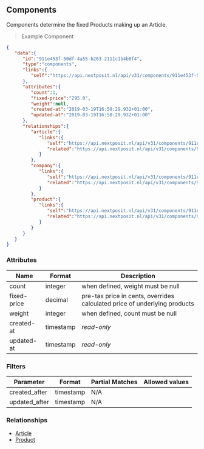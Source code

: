 ## Components

Components determine the fixed Products making up an Article.

> Example Component

```json
{
   "data":{
      "id":"911e453f-50df-4a55-b263-2111c1b4b0f4",
      "type":"components",
      "links":{
         "self":"https://api.nextposit.nl/api/v31/components/911e453f-50df-4a55-b263-2111c1b4b0f4"
      },
      "attributes":{
         "count":1,
         "fixed-price":"295.0",
         "weight":null,
         "created-at":"2019-03-19T16:50:29.932+01:00",
         "updated-at":"2019-03-19T16:50:29.932+01:00"
      },
      "relationships":{
         "article":{
            "links":{
               "self":"https://api.nextposit.nl/api/v31/components/911e453f-50df-4a55-b263-2111c1b4b0f4/relationships/article",
               "related":"https://api.nextposit.nl/api/v31/components/911e453f-50df-4a55-b263-2111c1b4b0f4/article"
            }
         },
         "company":{
            "links":{
               "self":"https://api.nextposit.nl/api/v31/components/911e453f-50df-4a55-b263-2111c1b4b0f4/relationships/company",
               "related":"https://api.nextposit.nl/api/v31/components/911e453f-50df-4a55-b263-2111c1b4b0f4/company"
            }
         },
         "product":{
            "links":{
               "self":"https://api.nextposit.nl/api/v31/components/911e453f-50df-4a55-b263-2111c1b4b0f4/relationships/product",
               "related":"https://api.nextposit.nl/api/v31/components/911e453f-50df-4a55-b263-2111c1b4b0f4/product"
            }
         }
      }
   }
}
```

### Attributes

| Name                        | Format    |  Description        |
| --------------------------- | --------- | ------------------- |
| count                       | integer   |  when defined, weight must be null
| fixed-price                 | decimal   |  pre-tax price in cents, overrides calculated price of underlying products
| weight                      | integer   |  when defined, count must be null
| created-at                  | timestamp | *read-only*
| updated-at                  | timestamp | *read-only*

### Filters

| Parameter                   | Format    |  Partial Matches    |  Allowed values  |
| --------------------------- | --------- | ------------------- | ---------------- |
| created_after               | timestamp |  N/A                |                  |
| updated_after               | timestamp |  N/A                |                  |

### Relationships

* [Article](#articles)
* [Product](#products)
